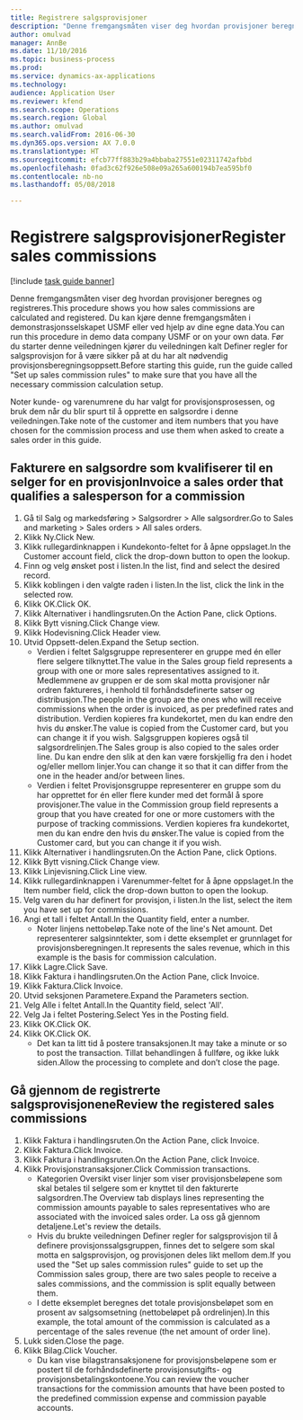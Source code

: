 ```yaml
--- 
title: Registrere salgsprovisjoner
description: "Denne fremgangsmåten viser deg hvordan provisjoner beregnes og registreres."
author: omulvad
manager: AnnBe
ms.date: 11/10/2016
ms.topic: business-process
ms.prod: 
ms.service: dynamics-ax-applications
ms.technology: 
audience: Application User
ms.reviewer: kfend
ms.search.scope: Operations
ms.search.region: Global
ms.author: omulvad
ms.search.validFrom: 2016-06-30
ms.dyn365.ops.version: AX 7.0.0
ms.translationtype: HT
ms.sourcegitcommit: efcb77ff883b29a4bbaba27551e02311742afbbd
ms.openlocfilehash: 0fad3c62f926e508e09a265a600194b7ea595bf0
ms.contentlocale: nb-no
ms.lasthandoff: 05/08/2018

---
```

# <a name="register-sales-commissions"></a><span data-ttu-id="06c29-103">Registrere salgsprovisjoner</span><span class="sxs-lookup"><span data-stu-id="06c29-103">Register sales commissions</span></span>

[!include [task guide banner](../../includes/task-guide-banner.md)]

<span data-ttu-id="06c29-104">Denne fremgangsmåten viser deg hvordan provisjoner beregnes og registreres.</span><span class="sxs-lookup"><span data-stu-id="06c29-104">This procedure shows you how sales commissions are calculated and registered.</span></span> <span data-ttu-id="06c29-105">Du kan kjøre denne fremgangsmåten i demonstrasjonsselskapet USMF eller ved hjelp av dine egne data.</span><span class="sxs-lookup"><span data-stu-id="06c29-105">You can run this procedure in demo data company USMF or on your own data.</span></span> <span data-ttu-id="06c29-106">Før du starter denne veiledningen kjører du veiledningen kalt Definer regler for salgsprovisjon for å være sikker på at du har alt nødvendig provisjonsberegningsoppsett.</span><span class="sxs-lookup"><span data-stu-id="06c29-106">Before starting this guide, run the guide called "Set up sales commission rules" to make sure that you have all the necessary commission calculation setup.</span></span>

<span data-ttu-id="06c29-107">Noter kunde- og varenumrene du har valgt for provisjonsprosessen, og bruk dem når du blir spurt til å opprette en salgsordre i denne veiledningen.</span><span class="sxs-lookup"><span data-stu-id="06c29-107">Take note of the customer and item numbers that you have chosen for the commission process and use them when asked to create a sales order in this guide.</span></span>


## <a name="invoice-a-sales-order-that-qualifies-a-salesperson-for-a-commission"></a><span data-ttu-id="06c29-108">Fakturere en salgsordre som kvalifiserer til en selger for en provisjon</span><span class="sxs-lookup"><span data-stu-id="06c29-108">Invoice a sales order that qualifies a salesperson for a commission</span></span>
1. <span data-ttu-id="06c29-109">Gå til Salg og markedsføring > Salgsordrer > Alle salgsordrer.</span><span class="sxs-lookup"><span data-stu-id="06c29-109">Go to Sales and marketing > Sales orders > All sales orders.</span></span>
2. <span data-ttu-id="06c29-110">Klikk Ny.</span><span class="sxs-lookup"><span data-stu-id="06c29-110">Click New.</span></span>
3. <span data-ttu-id="06c29-111">Klikk rullegardinknappen i Kundekonto-feltet for å åpne oppslaget.</span><span class="sxs-lookup"><span data-stu-id="06c29-111">In the Customer account field, click the drop-down button to open the lookup.</span></span>
4. <span data-ttu-id="06c29-112">Finn og velg ønsket post i listen.</span><span class="sxs-lookup"><span data-stu-id="06c29-112">In the list, find and select the desired record.</span></span>
5. <span data-ttu-id="06c29-113">Klikk koblingen i den valgte raden i listen.</span><span class="sxs-lookup"><span data-stu-id="06c29-113">In the list, click the link in the selected row.</span></span>
6. <span data-ttu-id="06c29-114">Klikk OK.</span><span class="sxs-lookup"><span data-stu-id="06c29-114">Click OK.</span></span>
7. <span data-ttu-id="06c29-115">Klikk Alternativer i handlingsruten.</span><span class="sxs-lookup"><span data-stu-id="06c29-115">On the Action Pane, click Options.</span></span>
8. <span data-ttu-id="06c29-116">Klikk Bytt visning.</span><span class="sxs-lookup"><span data-stu-id="06c29-116">Click Change view.</span></span>
9. <span data-ttu-id="06c29-117">Klikk Hodevisning.</span><span class="sxs-lookup"><span data-stu-id="06c29-117">Click Header view.</span></span>
10. <span data-ttu-id="06c29-118">Utvid Oppsett-delen.</span><span class="sxs-lookup"><span data-stu-id="06c29-118">Expand the Setup section.</span></span>
    * <span data-ttu-id="06c29-119">Verdien i feltet Salgsgruppe representerer en gruppe med én eller flere selgere tilknyttet.</span><span class="sxs-lookup"><span data-stu-id="06c29-119">The value in the Sales group field represents a group with one or more sales representatives assigned to it.</span></span> <span data-ttu-id="06c29-120">Medlemmene av gruppen er de som skal motta provisjoner når ordren faktureres, i henhold til forhåndsdefinerte satser og distribusjon.</span><span class="sxs-lookup"><span data-stu-id="06c29-120">The people in the group are the ones who will receive commissions when the order is invoiced, as per predefined rates and distribution.</span></span>   <span data-ttu-id="06c29-121">Verdien kopieres fra kundekortet, men du kan endre den hvis du ønsker.</span><span class="sxs-lookup"><span data-stu-id="06c29-121">The value is copied from the Customer card, but you can change it if you wish.</span></span>  <span data-ttu-id="06c29-122">Salgsgruppen kopieres også til salgsordrelinjen.</span><span class="sxs-lookup"><span data-stu-id="06c29-122">The Sales group is also copied to the sales order line.</span></span> <span data-ttu-id="06c29-123">Du kan endre den slik at den kan være forskjellig fra den i hodet og/eller mellom linjer.</span><span class="sxs-lookup"><span data-stu-id="06c29-123">You can change it so that it can differ from the one in the header and/or between lines.</span></span>  
    * <span data-ttu-id="06c29-124">Verdien i feltet Provisjonsgruppe representerer en gruppe som du har opprettet for én eller flere kunder med det formål å spore provisjoner.</span><span class="sxs-lookup"><span data-stu-id="06c29-124">The value in the Commission group field represents a group that you have created for one or more customers with the purpose of tracking commissions.</span></span>   <span data-ttu-id="06c29-125">Verdien kopieres fra kundekortet, men du kan endre den hvis du ønsker.</span><span class="sxs-lookup"><span data-stu-id="06c29-125">The value is copied from the Customer card, but you can change it if you wish.</span></span>   
11. <span data-ttu-id="06c29-126">Klikk Alternativer i handlingsruten.</span><span class="sxs-lookup"><span data-stu-id="06c29-126">On the Action Pane, click Options.</span></span>
12. <span data-ttu-id="06c29-127">Klikk Bytt visning.</span><span class="sxs-lookup"><span data-stu-id="06c29-127">Click Change view.</span></span>
13. <span data-ttu-id="06c29-128">Klikk Linjevisning.</span><span class="sxs-lookup"><span data-stu-id="06c29-128">Click Line view.</span></span>
14. <span data-ttu-id="06c29-129">Klikk rullegardinknappen i Varenummer-feltet for å åpne oppslaget.</span><span class="sxs-lookup"><span data-stu-id="06c29-129">In the Item number field, click the drop-down button to open the lookup.</span></span>
15. <span data-ttu-id="06c29-130">Velg varen du har definert for provisjon, i listen.</span><span class="sxs-lookup"><span data-stu-id="06c29-130">In the list, select the item you have set up for commissions.</span></span> 
16. <span data-ttu-id="06c29-131">Angi et tall i feltet Antall.</span><span class="sxs-lookup"><span data-stu-id="06c29-131">In the Quantity field, enter a number.</span></span>
    * <span data-ttu-id="06c29-132">Noter linjens nettobeløp.</span><span class="sxs-lookup"><span data-stu-id="06c29-132">Take note of the line's Net amount.</span></span> <span data-ttu-id="06c29-133">Det representerer salgsinntekter, som i dette eksemplet er grunnlaget for provisjonsberegningen.</span><span class="sxs-lookup"><span data-stu-id="06c29-133">It represents the sales revenue, which in this example is the basis for commission calculation.</span></span>  
17. <span data-ttu-id="06c29-134">Klikk Lagre.</span><span class="sxs-lookup"><span data-stu-id="06c29-134">Click Save.</span></span>
18. <span data-ttu-id="06c29-135">Klikk Faktura i handlingsruten.</span><span class="sxs-lookup"><span data-stu-id="06c29-135">On the Action Pane, click Invoice.</span></span>
19. <span data-ttu-id="06c29-136">Klikk Faktura.</span><span class="sxs-lookup"><span data-stu-id="06c29-136">Click Invoice.</span></span>
20. <span data-ttu-id="06c29-137">Utvid seksjonen Parametere.</span><span class="sxs-lookup"><span data-stu-id="06c29-137">Expand the Parameters section.</span></span>
21. <span data-ttu-id="06c29-138">Velg Alle i feltet Antall.</span><span class="sxs-lookup"><span data-stu-id="06c29-138">In the Quantity field, select 'All'.</span></span>
22. <span data-ttu-id="06c29-139">Velg Ja i feltet Postering.</span><span class="sxs-lookup"><span data-stu-id="06c29-139">Select Yes in the Posting field.</span></span>
23. <span data-ttu-id="06c29-140">Klikk OK.</span><span class="sxs-lookup"><span data-stu-id="06c29-140">Click OK.</span></span>
24. <span data-ttu-id="06c29-141">Klikk OK.</span><span class="sxs-lookup"><span data-stu-id="06c29-141">Click OK.</span></span>
    * <span data-ttu-id="06c29-142">Det kan ta litt tid å postere transaksjonen.</span><span class="sxs-lookup"><span data-stu-id="06c29-142">It may take a minute or so to post the transaction.</span></span> <span data-ttu-id="06c29-143">Tillat behandlingen å fullføre, og ikke lukk siden.</span><span class="sxs-lookup"><span data-stu-id="06c29-143">Allow the processing to complete and don’t close the page.</span></span>  

## <a name="review-the-registered-sales-commissions"></a><span data-ttu-id="06c29-144">Gå gjennom de registrerte salgsprovisjonene</span><span class="sxs-lookup"><span data-stu-id="06c29-144">Review the registered sales commissions</span></span>
1. <span data-ttu-id="06c29-145">Klikk Faktura i handlingsruten.</span><span class="sxs-lookup"><span data-stu-id="06c29-145">On the Action Pane, click Invoice.</span></span>
2. <span data-ttu-id="06c29-146">Klikk Faktura.</span><span class="sxs-lookup"><span data-stu-id="06c29-146">Click Invoice.</span></span>
3. <span data-ttu-id="06c29-147">Klikk Faktura i handlingsruten.</span><span class="sxs-lookup"><span data-stu-id="06c29-147">On the Action Pane, click Invoice.</span></span>
4. <span data-ttu-id="06c29-148">Klikk Provisjonstransaksjoner.</span><span class="sxs-lookup"><span data-stu-id="06c29-148">Click Commission transactions.</span></span>
    * <span data-ttu-id="06c29-149">Kategorien Oversikt viser linjer som viser provisjonsbeløpene som skal betales til selgere som er knyttet til den fakturerte salgsordren.</span><span class="sxs-lookup"><span data-stu-id="06c29-149">The Overview tab displays lines representing the commission amounts payable to sales representatives who are associated with the invoiced sales order.</span></span> <span data-ttu-id="06c29-150">La oss gå gjennom detaljene.</span><span class="sxs-lookup"><span data-stu-id="06c29-150">Let's review the details.</span></span>     
    * <span data-ttu-id="06c29-151">Hvis du brukte veiledningen Definer regler for salgsprovisjon til å definere provisjonssalgsgruppen, finnes det to selgere som skal motta en salgsprovisjon, og provisjonen deles likt mellom dem.</span><span class="sxs-lookup"><span data-stu-id="06c29-151">If you used the "Set up sales commission rules" guide to set up the Commission sales group, there are two sales people to receive a sales commissions, and the commission is split equally between them.</span></span>  
    * <span data-ttu-id="06c29-152">I dette eksemplet beregnes det totale provisjonsbeløpet som en prosent av salgsomsetning (nettobeløpet på ordrelinjen).</span><span class="sxs-lookup"><span data-stu-id="06c29-152">In this example, the total amount of the commission is calculated as a percentage of the sales revenue (the net amount of order line).</span></span>   
5. <span data-ttu-id="06c29-153">Lukk siden.</span><span class="sxs-lookup"><span data-stu-id="06c29-153">Close the page.</span></span>
6. <span data-ttu-id="06c29-154">Klikk Bilag.</span><span class="sxs-lookup"><span data-stu-id="06c29-154">Click Voucher.</span></span>
    * <span data-ttu-id="06c29-155">Du kan vise bilagstransaksjonene for provisjonsbeløpene som er postert til de forhåndsdefinerte provisjonsutgifts- og provisjonsbetalingskontoene.</span><span class="sxs-lookup"><span data-stu-id="06c29-155">You can review the voucher transactions for the commission amounts that have been posted to the predefined commission expense and commission payable accounts.</span></span>  


